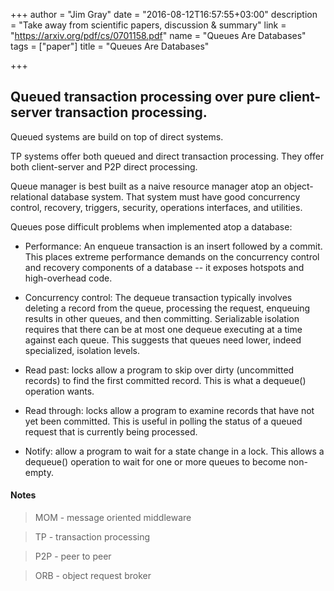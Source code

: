 +++
author = "Jim Gray"
date = "2016-08-12T16:57:55+03:00"
description = "Take away from scientific papers, discussion & summary"
link = "https://arxiv.org/pdf/cs/0701158.pdf"
name = "Queues Are Databases"
tags = ["paper"]
title = "Queues Are Databases"

+++

## Queued transaction processing over pure client-server transaction processing.

Queued systems are build on top of direct systems.

TP systems offer both queued and direct transaction processing. They offer both client-server and P2P direct processing.

Queue manager is best built as a naive resource manager atop an object-relational database system.
That system must have good concurrency control, recovery, triggers, security, operations interfaces, and utilities.

Queues pose difficult problems when implemented atop a database:

 - Performance: An enqueue transaction is an insert followed by a commit. This places
extreme performance demands on the concurrency control and recovery components
of a database -- it exposes hotspots and high-overhead code.

 - Concurrency control: The dequeue transaction typically involves deleting a record from
the queue, processing the request, enqueuing results in other queues, and then
committing. Serializable isolation requires that there can be at most one dequeue
executing at a time against each queue. This suggests that queues need lower, indeed specialized, isolation levels.

 - Read past: locks allow a program to skip over dirty (uncommitted records) to find the
first committed record. This is what a dequeue() operation wants.

 - Read through: locks allow a program to examine records that have not yet been
committed. This is useful in polling the status of a queued request that is currently
being processed.

 - Notify: allow a program to wait for a state change in a lock. This allows a
dequeue() operation to wait for one or more queues to become non-empty.


#### Notes

> MOM - message oriented middleware

> TP - transaction processing

> P2P - peer to peer

> ORB - object request broker
